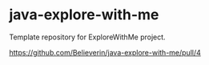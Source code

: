 # java-explore-with-me
Template repository for ExploreWithMe project.

https://github.com/Believerin/java-explore-with-me/pull/4